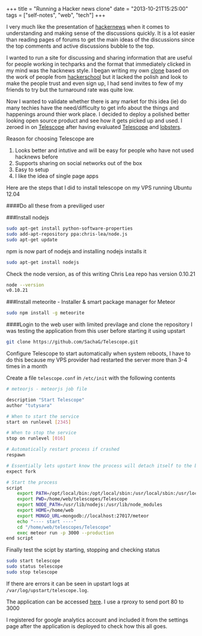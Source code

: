 +++
title = "Running a Hacker news clone"
date = "2013-10-21T15:25:00"
tags = ["self-notes", "web", "tech"]
+++

I very much like the presentation of [hackernews](https://news.ycombinator.com/item?id=6576560) when it comes to understanding and making sense of the discussions quickly. It is a lot easier than reading pages of forums to get the main ideas of the discussions since the top comments and active discussions bubble to the top.

I wanted to run a site for discussing and sharing information that are useful for people working in techparks and the format that immediately clicked in my mind was the hacknews style. I began writing my own [clone](https://github.com/techparknews/hsnews) based on the work of people from [hackerschool](http://hackerschool.com/) but it lacked the polish and look to make the people trust and even sign up, I had send invites to few of my friends to try but the turnaround rate was quite low.

Now I wanted to validate whether there is any market for this idea (ie) do many techies have the need/difficulty to get info about the things and happenings around thier work place. I decided to deploy a polished better looking open source product and see how it gets picked up and used. I zeroed in on [Telescope](https://github.com/SachaG/Telescope) after having evaluated [Telescope](https://github.com/SachaG/Telescope) and [lobsters](https://github.com/jcs/lobsters). 

Reason for choosing Telescope are

1. Looks better and intutive and will be easy for people who have not used hacknews before
2. Supports sharing on social networks out of the box
3. Easy to setup
3. I like the idea of single page apps

Here are the steps that I did to install telescope on my VPS running Ubuntu 12.04

####Do all these from a previliged user

###Install nodejs
```bash
sudo apt-get install python-software-properties
sudo add-apt-repository ppa:chris-lea/node.js
sudo apt-get update
```
npm is now part of nodejs and installing nodejs installs it

```bash
sudo apt-get install nodejs
```
Check the node version, as of this writing Chris Lea repo has version 0.10.21
```bash
node --version
v0.10.21
```

###Install meteorite - Installer & smart package manager for Meteor
```bash
sudo npm install -g meteorite
```

####Login to the web user with limited previlage and clone the repository
I was testing the application from this user before starting it using upstart
```bash
git clone https://github.com/SachaG/Telescope.git
```
Configure Telescope to start automatically when system reboots, I have to do this because my VPS provider had restarted the server more than 3-4 times in a month

Create a file ```telescope.conf``` in ```/etc/init``` with the following contents
```bash
# meteorjs - meteorjs job file

description "Start Telescope"
author "tutysara"

# When to start the service
start on runlevel [2345]

# When to stop the service
stop on runlevel [016]

# Automatically restart process if crashed
respawn

# Essentially lets upstart know the process will detach itself to the background
expect fork

# Start the process
script
	export PATH=/opt/local/bin:/opt/local/sbin:/usr/local/sbin:/usr/local/bin:/usr/sbin:/usr/bin:/sbin:/bin
	export PWD=/home/web/telescopes/Telescope
	export NODE_PATH=/usr/lib/nodejs:/usr/lib/node_modules
	export HOME=/home/web
	export MONGO_URL=mongodb://localhost:27017/meteor
	echo "---- start ----"
	cd "/home/web/telescopes/Telescope"
	exec meteor run -p 3000 --production
end script
```
Finally test the scipt by starting, stopping and checking status
```bash
sudo start telescope
sudo status telescope
sudo stop telescope
```
If there are errors it can be seen in upstart logs at ```/var/log/upstart/telescope.log```.

The application can be accessed [here](http://www.techparknews.in). I use a rproxy to send port 80 to 3000

I registered for google analytics account and included it from the settings page after the application is deployed to check how this all goes.
